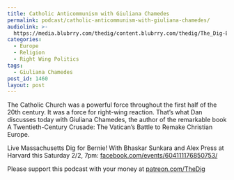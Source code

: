 ```yaml
---
title: Catholic Anticommunism with Giuliana Chamedes
permalink: podcast/catholic-anticommunism-with-giuliana-chamedes/
audiolink: >-
  https://media.blubrry.com/thedig/content.blubrry.com/thedig/The_Dig-EP_240-Chamedes.mp3
categories:
  - Europe
  - Religion
  - Right Wing Politics
tags:
  - Giuliana Chamedes
post_id: 1460
layout: post
---
```


The Catholic Church was a powerful force throughout the first half of the 20th century. It was a force for right-wing reaction. That’s what Dan discusses today with Giuliana Chamedes, the author of the remarkable book
A Twentieth-Century Crusade: The Vatican’s Battle to Remake Christian Europe.

Live Massachusetts Dig for Bernie! With Bhaskar Sunkara and Alex Press at Harvard this Saturday 2/2, 7pm:
[facebook.com/events/604111176850753/](https://facebook.com/events/604111176850753/)

Please support this podcast with your money at
[patreon.com/TheDig](https://patreon.com/TheDig)
